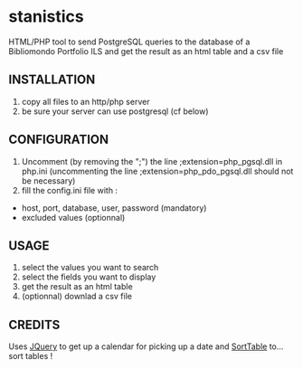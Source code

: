# stanistics
HTML/PHP tool to send PostgreSQL queries to the database of a Bibliomondo Portfolio ILS and get the result as an html table and a csv file
## INSTALLATION
1) copy all files to an http/php server
2) be sure your server can use postgresql (cf below)
## CONFIGURATION
1) Uncomment (by removing the ";") the line ;extension=php_pgsql.dll in php.ini (uncommenting the line ;extension=php_pdo_pgsql.dll should not be necessary)
2) fill the config.ini file with : 
  * host, port, database, user, password (mandatory)
  * excluded values (optionnal)
## USAGE
1. select the values you want to search
2. select the fields you want to display
3. get the result as an html table
4. (optionnal) downlad a csv file

## CREDITS
Uses [JQuery](https://jquery.com/) to get up a calendar for picking up a date and [SortTable](https://www.kryogenix.org/code/browser/sorttable/) to… sort tables !
